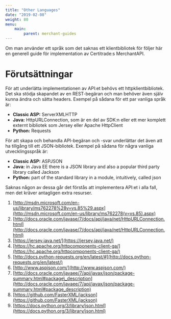 ```yaml
---
title: "Other Languages"
date: "2019-02-08"
weight: 80
menu: 
    main:
        parent: merchant-guides
---
```

Om man använder ett språk som det saknas ett klientbibliotek för följer här en generell guide för implementation av Certitrade:s MerchantAPI.

# Förutsättningar

För att underlätta implementationen av API:et behövs ett httpklientbibliotek. Det ska stödja  skapandet av en REST-begäran och man behöver även själv kunna ändra och sätta headers. Exempel på sådana för ett par vanliga språk är:

- **Classic ASP:** ServerXMLHTTP
- **Java:** HttpURLConnection, som är en del av SDK:n eller ett mer komplett externt bibliotek som Jersey eller Apache HttpClient
- **Python:** Requests

För att skapa och behandla API-begäran och -svar underlättar det även att ha tillgång till ett JSON-bibliotek. Exempel på sådana för några vanliga utvecklingsspråk är:

- **Classic ASP:** ASPJSON
- **Java:** in Java EE there is a JSON library and also a popular third party library called Jackson
- **Python:** part of the standard library in a module, intuitively, called json

Saknas någon av dessa går det förstås att implementera API:et i alla fall, men det kräver antagligen extra resurser.

1. [http://msdn.microsoft.com/en-us/library/ms762278%28v=vs.85%29.aspx](http://msdn.microsoft.com/en-us/library/ms762278(v=vs.85).aspx)
2. [http://docs.oracle.com/javase/7/docs/api/java/net/HttpURLConnection.html](http://docs.oracle.com/javase/7/docs/api/java/net/HttpURLConnection.html)
3. [https://jersey.java.net/](https://jersey.java.net/)
4. [https://hc.apache.org/httpcomponents-client-ga/](https://hc.apache.org/httpcomponents-client-ga/)
5. [http://docs.python-requests.org/en/latest/#](http://docs.python-requests.org/en/latest/)
6. [http://www.aspjson.com/](http://www.aspjson.com/)
7. [http://docs.oracle.com/javaee/7/api/javax/json/package-summary.html#package\_description](http://docs.oracle.com/javaee/7/api/javax/json/package-summary.html#package_description)
8. [https://github.com/FasterXML/jackson](https://github.com/FasterXML/jackson)
9. [https://docs.python.org/3/library/json.html](https://docs.python.org/3/library/json.html)

